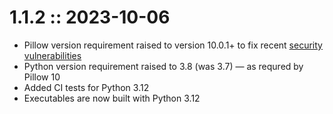 # 1.1.2 :: 2023-10-06

- Pillow version requirement raised to version 10.0.1+ to fix recent [security vulnerabilities](https://snyk.io/blog/critical-webp-0-day-cve-2023-4863/)
- Python version requirement raised to 3.8 (was 3.7) — as requred by Pillow 10 
- Added CI tests for Python 3.12
- Executables are now built with Python 3.12